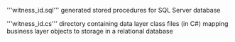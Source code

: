 '''witness_id.sql''' generated stored procedures for SQL Server database

'''witness_id.cs''' directory containing data layer class files (in C#) mapping business layer objects to storage in a relational database
